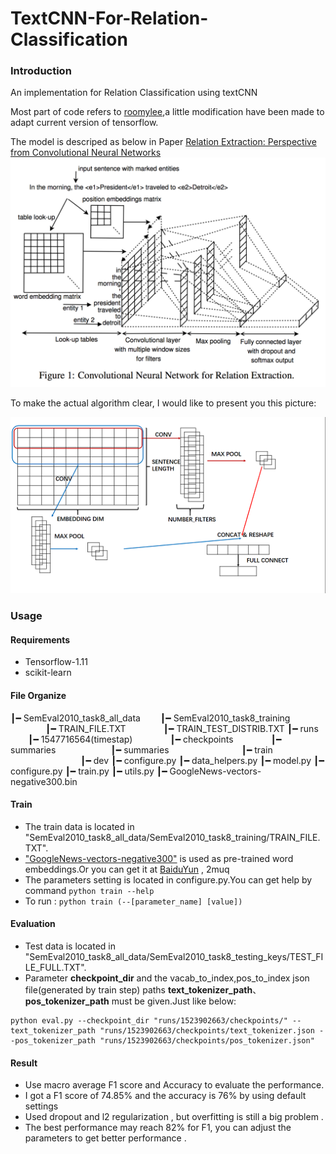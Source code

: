 # TextCNN-For-Relation-Classification
### Introduction
An implementation for Relation Classification using textCNN 

Most part of code refers to  [roomylee](https://github.com/roomylee/cnn-relation-extraction),a little modification have been made to adapt current version of tensorflow.

The model is descriped as below in Paper [Relation Extraction: Perspective from Convolutional Neural Networks](https://cs.nyu.edu/~thien/pubs/vector15.pdf)
![image](https://github.com/DengChan/TextCNN-For-Relation-Classification/raw/master/images/model1.png)

To make the actual algorithm clear, I would like to present you this picture:

![image](https://github.com/DengChan/TextCNN-For-Relation-Classification/raw/master/images/model2.png)



### Usage
#### Requirements
* Tensorflow-1.11
* scikit-learn

#### File Organize
┃━ SemEval2010_task8_all_data
&emsp;&emsp;┃━ SemEval2010_task8_training
&emsp;&emsp;&emsp;&emsp;┃━ TRAIN_FILE.TXT
&emsp;&emsp;&emsp;&emsp;┃━ TRAIN_TEST_DISTRIB.TXT
┃━  runs
&emsp;&emsp;┃━ 1547716564(timestap)
&emsp;&emsp;&emsp;&emsp;┃━ checkpoints
&emsp;&emsp;&emsp;&emsp;┃━ summaries
&emsp;&emsp;&emsp;&emsp;&emsp;&emsp;┃━ summaries
&emsp;&emsp;&emsp;&emsp;&emsp;&emsp;&emsp;&emsp;┃━ train
&emsp;&emsp;&emsp;&emsp;&emsp;&emsp;&emsp;&emsp;┃━ dev
┃━  configure.py
┃━  data_helpers.py
┃━  model.py
┃━  configure.py
┃━  train.py
┃━  utils.py
┃━  GoogleNews-vectors-negative300.bin

#### Train
* The train data is located in "SemEval2010_task8_all_data/SemEval2010_task8_training/TRAIN_FILE.TXT".
* ["GoogleNews-vectors-negative300"](https://code.google.com/archive/p/word2vec/) is used as pre-trained word embeddings.Or you can get it at [BaiduYun](https://pan.baidu.com/s/1XuzfjBYIdye_UXytpv9qug]) , 2muq
* The parameters setting is located in configure.py.You can get help by command 
` python train --help `
* To run :
`python train (--[parameter_name] [value])`

#### Evaluation
* Test data is located in "SemEval2010_task8_all_data/SemEval2010_task8_testing_keys/TEST_FILE_FULL.TXT".
* Parameter **checkpoint_dir** and the vacab_to_index,pos_to_index json file(generated by train step) paths **text_tokenizer_path**、**pos_tokenizer_path** must be given.Just like below:

```
python eval.py --checkpoint_dir "runs/1523902663/checkpoints/" --text_tokenizer_path "runs/1523902663/checkpoints/text_tokenizer.json --pos_tokenizer_path "runs/1523902663/checkpoints/pos_tokenizer.json"
```

#### Result
* Use macro average F1 score and Accuracy to evaluate the performance.
* I got a F1 score of 74.85% and the accuracy is 76% by using default settings
* Used dropout and l2 regularization , but overfitting is still a big problem .
* The best performance may reach 82% for F1, you can adjust the parameters to get better performance .